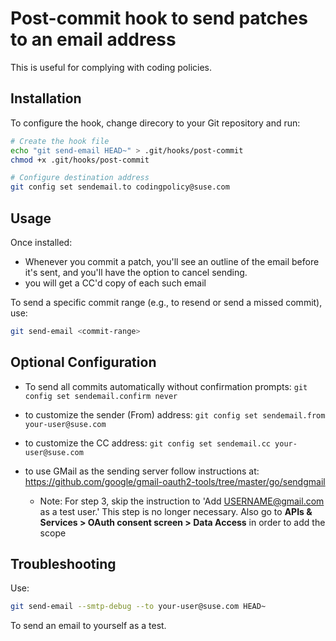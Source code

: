 # Post-commit hook to send patches to an email address

This is useful for complying with coding policies.

## Installation

To configure the hook, change direcory to your Git repository and run:

```sh
# Create the hook file
echo "git send-email HEAD~" > .git/hooks/post-commit
chmod +x .git/hooks/post-commit

# Configure destination address
git config set sendemail.to codingpolicy@suse.com
```

## Usage

Once installed:
 - Whenever you commit a patch, you'll see an outline of the email before it's sent, and you'll have the option to cancel sending.
 - you will get a CC'd copy of each such email

To send a specific commit range (e.g., to resend or send a missed commit), use:

```sh
git send-email <commit-range>
```

## Optional Configuration

- To send all commits automatically without confirmation prompts: `git config set sendemail.confirm never`

- to customize the sender (From) address: `git config set sendemail.from your-user@suse.com`

- to customize the CC address: `git config set sendemail.cc your-user@suse.com`

- to use GMail as the sending server follow instructions at: https://github.com/google/gmail-oauth2-tools/tree/master/go/sendgmail
   - Note: For step 3, skip the instruction to 'Add USERNAME@gmail.com as a test user.' This step is no longer necessary. Also go to **APIs & Services > OAuth consent screen > Data Access** in order to add the scope

## Troubleshooting

Use:
```sh
git send-email --smtp-debug --to your-user@suse.com HEAD~
```

To send an email to yourself as a test.
